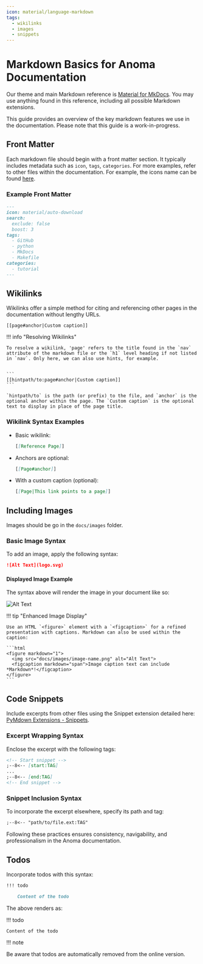 ```yaml
---
icon: material/language-markdown
tags:
  - wikilinks
  - images
  - snippets
---
```


# Markdown Basics for Anoma Documentation

Our theme and main Markdown reference is [Material for
MkDocs](https://squidfunk.github.io/mkdocs-material/reference). You may use
anything found in this reference, including all possible Markdown extensions.

This guide provides an overview of the key markdown features we use in the
documentation. Please note that this guide is a work-in-progress.

## Front Matter

Each markdown file should begin with a front matter section. It typically
includes metadata such as `icon`, `tags`, `categories`. For more examples, refer
to other files within the documentation. For example, the icons name can be found
[here](https://squidfunk.github.io/mkdocs-material/reference/icons-emojis/?h=icon).

### Example Front Matter

```markdown
---
icon: material/auto-download
search:
  exclude: false
  boost: 3
tags:
  - GitHub
  - python
  - MkDocs
  - Makefile
categories:
  - tutorial
---
```

## Wikilinks

Wikilinks offer a simple method for citing and referencing other pages in the
documentation without lengthy URLs.

```
[[page#anchor|Custom caption]]
```




!!! info "Resolving Wikilinks"

    To resolve a wikilink, 'page' refers to the title found in the `nav` attribute of the markdown file or the `h1` level heading if not listed in `nav`. Only here, we can also use hints, for example.


    ```
    [[hintpath/to:page#anchor|Custom caption]]
    ```

    `hintpath/to` is the path (or prefix) to the file, and `anchor` is the optional anchor within the page. The `Custom caption` is the optional text to display in place of the page title.

### Wikilink Syntax Examples

- Basic wikilink:

  ```markdown
  [[Reference Page]]
  ```

- Anchors are optional:

  ```markdown
  [[Page#anchor]]
  ```

- With a custom caption (optional):

  ```markdown
  [[Page|This link points to a page]]
  ```

## Including Images

Images should be go in the `docs/images` folder.


### Basic Image Syntax

To add an image, apply the following syntax:

```markdown
![Alt Text](logo.svg)
```

#### Displayed Image Example

The syntax above will render the image in your document like so:

![Alt Text](logo.svg)

!!! tip "Enhanced Image Display"

    Use an HTML `<figure>` element with a `<figcaption>` for a refined presentation with captions. Markdown can also be used within the caption:

    ```html
    <figure markdown="1">
      <img src="docs/images/image-name.png" alt="Alt Text">
      <figcaption markdown="span">Image caption text can include *Markdown*!</figcaption>
    </figure>
    ```

## Code Snippets

Include excerpts from other files using the Snippet extension detailed here:
[PyMdown Extensions -
Snippets](https://facelessuser.github.io/pymdown-extensions/extensions/snippets/).

### Excerpt Wrapping Syntax

Enclose the excerpt with the following tags:

```markdown
<!-- Start snippet -->
;--8<-- [start:TAG]
...
;--8<-- [end:TAG]
<!-- End snippet -->
```

### Snippet Inclusion Syntax

To incorporate the excerpt elsewhere, specify its path and tag:

```markdown
;--8<-- "path/to/file.ext:TAG"
```

Following these practices ensures consistency, navigability, and professionalism
in the Anoma documentation.

## Todos

Incorporate todos with this syntax:

```markdown
!!! todo

    Content of the todo
```

The above renders as:

!!! todo

    Content of the todo

!!! note

Be aware that todos are automatically removed from the online version.
